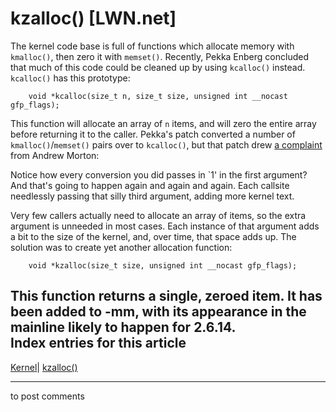 # kzalloc() [LWN.net]

The kernel code base is full of functions which allocate memory with `kmalloc()`, then zero it with `memset()`. Recently, Pekka Enberg concluded that much of this code could be cleaned up by using `kcalloc()` instead. `kcalloc()` has this prototype: 
    
    
        void *kcalloc(size_t n, size_t size, unsigned int __nocast gfp_flags);
    

This function will allocate an array of `n` items, and will zero the entire array before returning it to the caller. Pekka's patch converted a number of `kmalloc()`/`memset()` pairs over to `kcalloc()`, but that patch drew [a complaint](/Articles/147016/) from Andrew Morton: 

Notice how every conversion you did passes in `1' in the first argument? And that's going to happen again and again and again. Each callsite needlessly passing that silly third argument, adding more kernel text. 

Very few callers actually need to allocate an array of items, so the extra argument is unneeded in most cases. Each instance of that argument adds a bit to the size of the kernel, and, over time, that space adds up. The solution was to create yet another allocation function: 
    
    
        void *kzalloc(size_t size, unsigned int __nocast gfp_flags);
    

This function returns a single, zeroed item. It has been added to -mm, with its appearance in the mainline likely to happen for 2.6.14.  
Index entries for this article  
---  
[Kernel](/Kernel/Index)| [kzalloc()](/Kernel/Index#kzalloc)  
  


* * *

to post comments 
